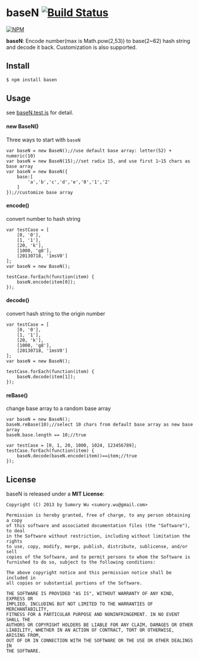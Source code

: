 # baseN [![Build Status](https://travis-ci.org/sumory/baseN.png?branch=master)](https://travis-ci.org/sumory/baseN)  

[![NPM](https://nodei.co/npm/baseN.png)](https://npmjs.org/package/baseN)  

**baseN**: Encode number(max is Math.pow(2,53)) to base(2~62) hash string and decode it back. Customization is also supported.


## Install

```bash
$ npm install basen
```

## Usage

see [baseN.test.js](https://github.com/sumory/baseN/blob/master/test/baseN.test.js) for detail.

#### new BaseN()

Three ways to start with `baseN`

```
var baseN = new BaseN();//use default base array: letter(52) + numeric(10)
var baseN = new BaseN(15);//set radix 15, and use first 1~15 chars as base array
var baseN = new BaseN({
    base:[
        'a','b','c','d','e','0','1','2'
    ]
});//customize base array
```

#### encode()

convert number to hash string

```
var testCase = [
    [0, '0'],
    [1, '1'],
    [20, 'k'],
    [1000, 'g8'],
    [20130718, '1msV0']
];
var baseN = new BaseN();

testCase.forEach(function(item) {
    baseN.encode(item[0]);
});
```

#### decode()

convert hash string to the origin number

```
var testCase = [
    [0, '0'],
    [1, '1'],
    [20, 'k'],
    [1000, 'g8'],
    [20130718, '1msV0']
];
var baseN = new BaseN();

testCase.forEach(function(item) {
    baseN.decode(item[1]);
});
```

#### reBase()

change base array to a random base array

```
var baseN = new BaseN();
baseN.reBase(10);//select 10 chars from default base array as new base array
baseN.base.length == 10;//true

var testCase = [0, 1, 20, 1000, 1024, 123456789];
testCase.forEach(function(item) {
    baseN.decode(baseN.encode(item))==item;//true
});
```



## License

baseN is released under a **MIT License**:

    Copyright (C) 2013 by Sumory Wu <sumory.wu@gmail.com>

    Permission is hereby granted, free of charge, to any person obtaining a copy
    of this software and associated documentation files (the "Software"), to deal
    in the Software without restriction, including without limitation the rights
    to use, copy, modify, merge, publish, distribute, sublicense, and/or sell
    copies of the Software, and to permit persons to whom the Software is
    furnished to do so, subject to the following conditions:

    The above copyright notice and this permission notice shall be included in
    all copies or substantial portions of the Software.

    THE SOFTWARE IS PROVIDED "AS IS", WITHOUT WARRANTY OF ANY KIND, EXPRESS OR
    IMPLIED, INCLUDING BUT NOT LIMITED TO THE WARRANTIES OF MERCHANTABILITY,
    FITNESS FOR A PARTICULAR PURPOSE AND NONINFRINGEMENT. IN NO EVENT SHALL THE
    AUTHORS OR COPYRIGHT HOLDERS BE LIABLE FOR ANY CLAIM, DAMAGES OR OTHER
    LIABILITY, WHETHER IN AN ACTION OF CONTRACT, TORT OR OTHERWISE, ARISING FROM,
    OUT OF OR IN CONNECTION WITH THE SOFTWARE OR THE USE OR OTHER DEALINGS IN
    THE SOFTWARE.